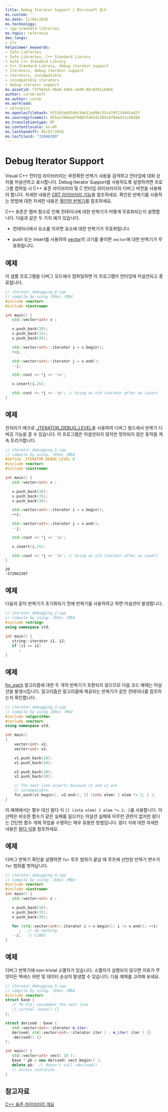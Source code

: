 ```yaml
---
title: Debug Iterator Support | Microsoft 문서
ms.custom: ''
ms.date: 11/04/2016
ms.technology:
- cpp-standard-libraries
ms.topic: reference
dev_langs:
- C++
helpviewer_keywords:
- Safe Libraries
- Safe Libraries, C++ Standard Library
- Safe C++ Standard Library
- C++ Standard Library, debug iterator support
- iterators, debug iterator support
- iterators, incompatible
- incompatible iterators
- debug iterator support
ms.assetid: f3f5bd15-4be8-4d64-a4d0-8bc0761c68b6
author: corob-msft
ms.author: corob
ms.workload:
- cplusplus
ms.openlocfilehash: 9153d5e85540c50e11e096c33c474f1344d3ad2f
ms.sourcegitcommit: d55ac596ba8f908f5d91d228dc070dad31cb8360
ms.translationtype: MT
ms.contentlocale: ko-KR
ms.lasthandoff: 05/07/2018
ms.locfileid: "33846209"
---
```

# <a name="debug-iterator-support"></a>Debug Iterator Support

Visual C++ 런타임 라이브러리는 부정확한 반복기 사용을 검색하고 런타임에 대화 상자를 어설션하고 표시합니다. Debug Iterator Support를 사용하도록 설정하려면 프로그램 컴파일 시 C++ 표준 라이브러리 및 C 런타임 라이브러리의 디버그 버전을 사용해야 합니다. 자세한 내용은 [CRT 라이브러리 기능](../c-runtime-library/crt-library-features.md)을 참조하세요. 확인된 반복기를 사용하는 방법에 대한 자세한 내용은 [확인된 반복기](../standard-library/checked-iterators.md)를 참조하세요.

C++ 표준은 멤버 함수로 인해 컨테이너에 대한 반복기가 어떻게 무효화되는지 설명합니다. 다음과 같은 두 가지 예가 있습니다.

- 컨테이너에서 요소를 지우면 요소에 대한 반복기가 무효화됩니다.

- push 또는 insert를 사용하여 [vector](../standard-library/vector.md)의 크기를 줄이면 `vector`에 대한 반복기가 무효화됩니다.

## <a name="example"></a>예제

이 샘플 프로그램을 디버그 모드에서 컴파일하면 이 프로그램이 런타임에 어설션되고 종료됩니다.

```cpp
// iterator_debugging_0.cpp
// compile by using /EHsc /MDd
#include <vector>
#include <iostream>

int main() {
   std::vector<int> v ;

   v.push_back(10);
   v.push_back(15);
   v.push_back(20);

   std::vector<int>::iterator i = v.begin();
   ++i;

   std::vector<int>::iterator j = v.end();
   --j;

   std::cout << *j << '\n';

   v.insert(i,25);

   std::cout << *j << '\n'; // Using an old iterator after an insert
}
```

## <a name="example"></a>예제

전처리기 매크로 [_ITERATOR_DEBUG_LEVEL](../standard-library/iterator-debug-level.md)을 사용하여 디버그 빌드에서 반복기 디버깅 기능을 끌 수 있습니다. 이 프로그램은 어설션되지 않지만 정의되지 않은 동작을 계속 트리거합니다.

```cpp
// iterator_debugging_1.cpp
// compile by using: /EHsc /MDd
#define _ITERATOR_DEBUG_LEVEL 0
#include <vector>
#include <iostream>

int main() {
   std::vector<int> v ;

   v.push_back(10);
   v.push_back(15);
   v.push_back(20);

   std::vector<int>::iterator i = v.begin();
   ++i;

   std::vector<int>::iterator j = v.end();
   --j;

   std::cout << *j << '\n';

   v.insert(i,25);

   std::cout << *j << '\n'; // Using an old iterator after an insert
}
```

```Output
20
-572662307
```

## <a name="example"></a>예제

다음과 같이 반복기가 초기화되기 전에 반복기를 사용하려고 하면 어설션이 발생합니다.

```cpp
// iterator_debugging_2.cpp
// compile by using: /EHsc /MDd
#include <string>
using namespace std;

int main() {
   string::iterator i1, i2;
   if (i1 == i2)
      ;
}
```

## <a name="example"></a>예제

[for_each](../standard-library/algorithm-functions.md#for_each) 알고리즘에 대한 두 개의 반복기가 호환되지 않으므로 다음 코드 예제는 어설션을 발생시킵니다. 알고리즘은 알고리즘에 제공되는 반복기가 같은 컨테이너를 참조하는지 확인합니다.

```cpp
// iterator_debugging_3.cpp
// compile by using /EHsc /MDd
#include <algorithm>
#include <vector>
using namespace std;

int main()
{
    vector<int> v1;
    vector<int> v2;

    v1.push_back(10);
    v1.push_back(20);

    v2.push_back(10);
    v2.push_back(20);

    // The next line asserts because v1 and v2 are
    // incompatible.
    for_each(v1.begin(), v2.end(), [] (int& elem) { elem *= 2; } );
}
```

이 예제에서는 함수 대신 람다 식 `[] (int& elem) { elem *= 2; }`를 사용합니다. 이 선택은 비슷한 함수가 같은 실패를 일으키는 어설션 실패와 아무런 관련이 없지만 람다는 간단한 함수 개체 작업을 수행하는 매우 유용한 방법입니다. 람다 식에 대한 자세한 내용은 [람다 식](../cpp/lambda-expressions-in-cpp.md)을 참조하세요.

## <a name="example"></a>예제

디버그 반복기 확인을 실행하면 `for` 루프 범위가 끝날 때 루프에 선언된 반복기 변수가 `for` 범위를 벗어납니다.

```cpp
// iterator_debugging_4.cpp
// compile by using: /EHsc /MDd
#include <vector>
#include <iostream>
int main() {
   std::vector<int> v ;

   v.push_back(10);
   v.push_back(15);
   v.push_back(20);

   for (std::vector<int>::iterator i = v.begin(); i != v.end(); ++i)
      ;   // do nothing
   --i;   // C2065
}
```

## <a name="example"></a>예제

디버그 반복기에 non-trivial 소멸자가 있습니다. 소멸자가 실행되지 않으면 이유가 무엇이든 액세스 위반 및 데이터 손상이 발생할 수 있습니다. 다음 예제를 고려해 보세요.

```cpp
// iterator_debugging_5.cpp
// compile by using: /EHsc /MDd
#include <vector>
struct base {
   // TO FIX: uncomment the next line
   // virtual ~base() {}
};

struct derived : base {
   std::vector<int>::iterator m_iter;
   derived( std::vector<int>::iterator iter ) : m_iter( iter ) {}
   ~derived() {}
};

int main() {
   std::vector<int> vect( 10 );
   base * pb = new derived( vect.begin() );
   delete pb;  // doesn't call ~derived()
   // access violation
}
```

## <a name="see-also"></a>참고자료

[C++ 표준 라이브러리 개요](../standard-library/cpp-standard-library-overview.md)<br/>

